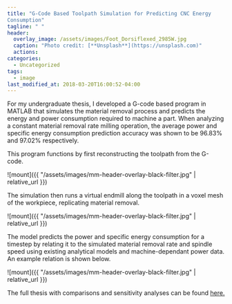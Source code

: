 ```yaml
---
title: "G-Code Based Toolpath Simulation for Predicting CNC Energy 
Consumption"
tagline: " "
header:
  overlay_image: /assets/images/Foot_Dorsiflexed_2985W.jpg
  caption: "Photo credit: [**Unsplash**](https://unsplash.com)"
  actions:
categories:
  - Uncategorized
tags:
  - image
last_modified_at: 2018-03-20T16:00:52-04:00
---
```


For my undergraduate thesis, I developed a G-code based program in MATLAB that simulates the material removal process and predicts the energy and power consumption required to machine a part. When analyzing a constant material removal rate milling operation, the average power and specific energy consumption prediction accuracy was shown to be 96.83% and 97.02% respectively.

This program functions by first reconstructing the toolpath from the G-code.

![mount]({{ "/assets/images/mm-header-overlay-black-filter.jpg" | relative_url }})

The simulation then runs a virtual endmill along the toolpath in a voxel mesh of the workpiece, replicating material removal.

![mount]({{ "/assets/images/mm-header-overlay-black-filter.jpg" | relative_url }})

The model predicts the power and specific energy consumption for a timestep by relating it to the simulated material removal rate and spindle speed using existing analytical models and machine-dependant power data. An example relation is shown below.

![mount]({{ "/assets/images/mm-header-overlay-black-filter.jpg" | relative_url }})

The full thesis with comparisons and sensitivity analyses can be found [here.](/assets/images/mm-header-overlay-black-filter.jpg)




